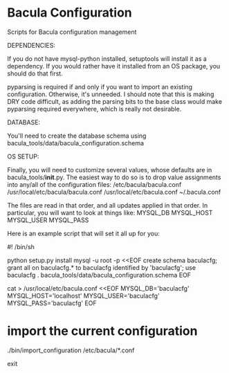 Bacula Configuration
======

Scripts for Bacula configuration management

DEPENDENCIES:

If you do not have mysql-python installed, setuptools will install it as a
dependency.  If you would rather have it installed from an OS package, you
should do that first.

pyparsing is required if and only if you want to import an existing
configuration.  Otherwise, it's unneeded.  I should note that this is
making DRY code difficult, as adding the parsing bits to the base class
would make pyparsing required everywhere, which is really not desirable.

DATABASE:

You'll need to create the database schema using
bacula_tools/data/bacula_configuration.schema 

OS SETUP:

Finally, you will need to customize several values, whose defaults are in
bacula_tools/__init__.py.  The easiest way to do so is to drop value
assignments into any/all of the configuration files:
	/etc/bacula/bacula.conf
	/usr/local/etc/bacula/bacula.conf
	/usr/local/etc/bacula.conf
	~/.bacula.conf

The files are read in that order, and all updates applied in that order.
In particular, you will want to look at things like:
MYSQL_DB
MYSQL_HOST
MYSQL_USER
MYSQL_PASS

Here is an example script that will set it all up for you:

#! /bin/sh

python setup.py install
mysql -u root -p <<EOF
create schema baculacfg;
grant all on baculacfg.* to baculacfg identified by 'baculacfg';
use baculacfg
\. bacula_tools/data/bacula_configuration.schema
EOF

cat > /usr/local/etc/bacula.conf <<EOF
MYSQL_DB='baculacfg'
MYSQL_HOST='localhost'
MYSQL_USER='baculacfg'
MYSQL_PASS='baculacfg'
EOF

# import the current configuration
./bin/import_configuration /etc/bacula/*.conf

exit
